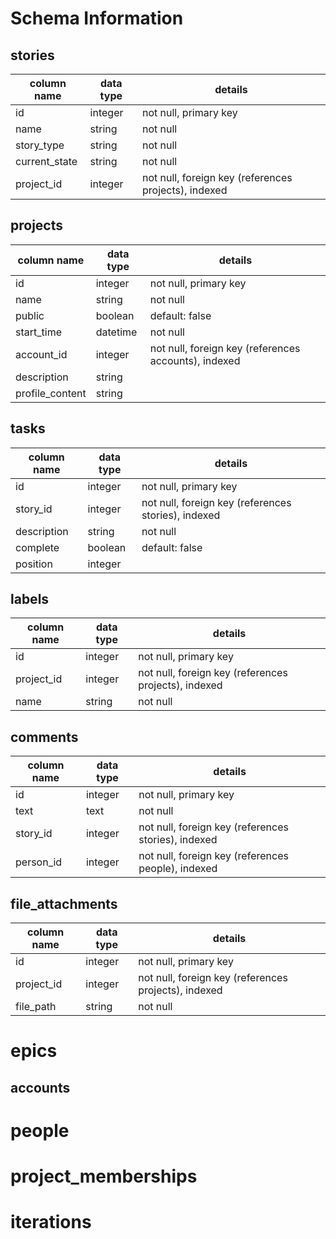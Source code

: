 # Schema Information

## stories
column name   | data type | details
--------------|-----------|-----------------------
id            | integer   | not null, primary key
name          | string    | not null
story_type    | string    | not null
current_state | string    | not null
project_id    | integer   | not null, foreign key (references projects), indexed

## projects
column name     | data type | details
----------------|-----------|-----------------------
id              | integer   | not null, primary key
name            | string    | not null
public          | boolean   | default: false
start_time      | datetime  | not null
account_id      | integer   | not null, foreign key (references accounts), indexed
description     | string    |
profile_content | string    |

## tasks
column name     | data type | details
----------------|-----------|-----------------------
id              | integer   | not null, primary key
story_id        | integer   | not null, foreign key (references stories), indexed
description     | string    | not null
complete        | boolean   | default: false
position        | integer   |

## labels
column name     | data type | details
----------------|-----------|-----------------------
id              | integer   | not null, primary key
project_id      | integer   | not null, foreign key (references projects), indexed
name            | string    | not null

## comments
column name     | data type | details
----------------|-----------|-----------------------
id              | integer   | not null, primary key
text            | text      | not null
story_id        | integer   | not null, foreign key (references stories), indexed
person_id       | integer   | not null, foreign key (references people), indexed


## file_attachments
column name     | data type | details
----------------|-----------|-----------------------
id              | integer   | not null, primary key
project_id      | integer   | not null, foreign key (references projects), indexed
file_path       | string    | not null

# epics

## accounts

# people

# project_memberships

# iterations
